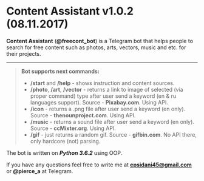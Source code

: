 Content Assistant v1.0.2 (08.11.2017)
===================

**Content Assistant** (**@freecont_bot**) is a Telegram bot that helps people to search for free content such as photos, arts, vectors, music and etc. for their projects.

----------
> **Bot supports next commands<i class="icon-cog"></i>:**
> 
> - **/start** and **/help** - shows instruction and content sources.
> - **/photo**, **/art**, **/vector** - returns a link to image of selected (via proper command) type after user send a keyword (en & ru languages support). Source - **Pixabay.com**. Using API.
> - **/icon** - returns a .png file after user send a keyword (en only). Source - **thenounproject.com**. Using API.
> - **/music** - returns a sound file after user send a keyword (en only). Source - **ccMixter.org**. Using API.
> - **/gif** - just returns a random gif. Source - **gifbin.com**. No API there, only hardcore (not) parsing.

The bot is written on ***Python 3.6.2*** using OOP.

If you have any questions feel free to write me at **epsidani45@gmail.com** or **@pierce_a** at Telegram.
